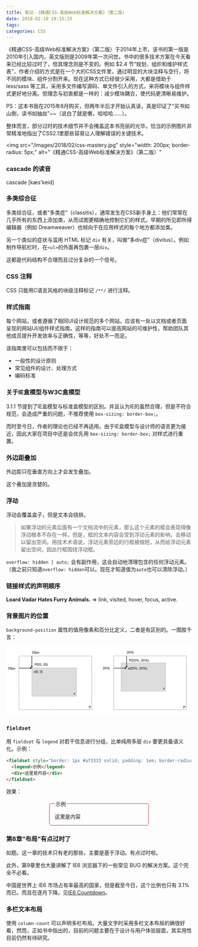 ```yaml
---
title: 笔记-《精通CSS-高级Web标准解决方案》（第二版）
date: 2018-02-10 19:15:23
tags:
categories: CSS
---
```


《精通CSS-高级Web标准解决方案》（第二版）于2014年上市，该书的第一版是2010年引入国内，英文版则是2009年第一次问世。书中的很多技术方案在今天看来已经比较过时了，但其理念则是不变的。例如 $2.4 节“规划、组织和维护样式表”，作者介绍的方式是在一个大的CSS文件里，通过明显的大块注释与空行，将不同的模块、组件分割开来。现在这种方式已经很少采用，大都是借助于 less/sass 等工具，采用多文件编写源码、单文件引入的方式，来将模块与组件样式更好地分离。但理念与初衷都是一样的：减少模块耦合，使代码更清晰易维护。

PS：这本书我在2015年8月购买，但两年半后才开始认真读，真是印证了“买书如山倒，读书如抽丝”~~（说白了就是懒，哈哈哈……）。

整体而言，部分过时的技术细节并不会掩盖这本书亮丽的光华。恰当的示例图片非常精准地指出了CSS2.1里那些容易让人理解错误的关键技术。

<img src="/images/2018/02/css-mastery.jpg"
  style="width: 200px; border-radius: 5px;"
  alt="《精通CSS-高级Web标准解决方案》（第二版）"
>

<!-- more -->

### cascade 的读音

cascade [kæs'keid]

### 多类综合征

多类综合征，或者“多类症”（classitis），通常发生在CSS新手身上：他们常常在几乎所有的东西上添加类，从而试图更精确地控制它们的样式。早期的所见即所得编辑器（例如 Dreamweaver）也倾向于在应用样式的每个地方都添加类。

另一个类似的症状与滥用 HTML 标记 `div` 有关，叫做“多div症”（divitus）。例如制作导航栏时，在`<ul>`的外面再包裹一层`div`。

这都是代码结构不合理而且过分复杂的一个信号。

### CSS 注释

CSS 只能用C语言风格的块级注释标记 `/**/` 进行注释。

### 样式指南

每个网站，或者遵循了相同UI设计规范的多个网站，应该有一处以文档或者页面呈现的网站UI/组件样式指南。这样的指南可以提高网站的可维护性，帮助团队其他成员提升开发效率与正确性，等等，好处不一而足。

该指南里可以包括而不限于：

+ 一般性的设计原则
+ 常见组件的设计、处理方式
+ 编码标准

### 关于IE盒模型与W3C盒模型

3.1.1 节提到了IE盒模型与标准盒模型的区别。并且认为IE的虽然合理，但是不符合规范，会造成严重的问题，不推荐使用 `box-sizing: border-box;`。

而时至今日，作者的理论也已经不再适用。由于IE盒模型与设计师的语言更为接近，因此大家在项目中还是会优先用 `box-sizing: border-box;` 对样式进行重置。

### 外边距叠加

外边距只在垂直方向上才会发生叠加。

这个叠加是贪婪的。

### 浮动

浮动会覆盖盒子，但是文本会绕排。

> 如果浮动的元素后面有一个文档流中的元素，那么这个元素的框会表现得像浮动根本不存在一样。但是，框的文本内容会受到浮动元素的影响，会移动以留出空间。用技术术语说，浮动元素旁边的行框被缩短，从而给浮动元素留出空间，因此行框围绕浮动框。

`overflow: hidden | auto;` 会有副作用，这会自动地清理包含的任何浮动元素。（我之前只知道`overflow: hidden`可以。现在才知道值为`auto`也可以清除浮动。）

### 链接样式的声明顺序

**Loard Vadar Hates Furry Animals.** => link, visited, hover, focus, active.

### 背景图片的位置

`background-position` 属性的值用像素和百分比定义，二者是有区别的。一图胜千言：

<img src="/images/2018/02/background-position.png" style="width: 800px;">

### `fieldset`

用 `fieldset` 与 `legend` 对若干信息进行分组，比单纯用多层 `div` 要更具备语义化。示例：

```html
<fieldset style="border: 1px #af3333 solid; padding: 1em; border-radius: 5px;">
  <legend>示例</legend>
  <div>这里是内容</div>
</fieldset>
```

效果：

<fieldset style="border: 1px #af3333 solid; padding: 1em; border-radius: 5px;width: 240px; margin: 1em auto;"><legend>示例</legend><div>这里是内容</div></fieldset>

### 第8章“布局”有点过时了

如题。这一章的技术只有老的那些，主要是基于浮动。有点过时啦。

此外，第9章里也大量讲解了 IE6 浏览器下的一些常见 BUG 的解决方案。这个完全不必看。

中国是世界上 IE6 市场占有率最高的国家，但是截至今日，这个比例也只有 3.1% 而已。而且在逐月下降。见[IE6 Countdown](https://developer.microsoft.com/en-us/microsoft-edge/ie6countdown)。

### 多栏文本布局

使用 `column-count` 可以声明多栏布局。大量文字时采用多栏文本布局的确很好看，然而，正如书中指出的，目前的问题主要在于设计与用户体验层面，其实用性目前仍然有待研究。

